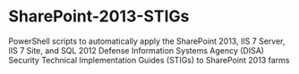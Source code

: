 # SharePoint-2013-STIGs
PowerShell scripts to automatically apply the SharePoint 2013, IIS 7 Server, IIS 7 Site, and SQL 2012 Defense Information Systems Agency (DISA) Security Technical Implementation Guides (STIGs) to SharePoint 2013 farms
